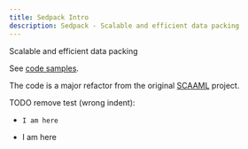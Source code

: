 ```yaml
---
title: Sedpack Intro
description: Sedpack - Scalable and efficient data packing
---
```


Scalable and efficient data packing

See [code samples](https://github.com/google/sedpack/tree/main/docs).

The code is a major refactor from the original
[SCAAML](https://github.com/google/scaaml) project.

TODO remove test (wrong indent):
-     I am here
-   I am here

